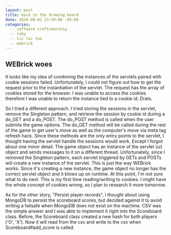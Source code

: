 ```yaml
---
layout: post
title: back to the drawing board
date: 2010-09-02 23:59:00 -05:00
categories:
  -- software craftsmanship
  -- ruby
  -- tic tac toe
  -- webrick
---
```


## WEBrick woes

It looks like my idea of combining the instances of the servlets paired with cookie sessions failed.  Unfortunately, I could not figure out how to get the request prior to the instantiation of the servlet.  The request has the array of cookies stored for the browser.  I was unable to access the cookies therefore I was unable to return the instance tied to a cookie id.  Drats.  

So I tried a different approach.  I tried storing the sessions in the servlet, remove the Singleton pattern, and retrieve the session by cookie id during a do\_GET and a do\_POST.  The do\_POST method is called when the user submits the game options.  The do\_GET method will be called during the rest of the game to get user's move as well as the computer's move via meta tag refresh hack.  Since these methods are the only entry points to the servlet, I thought having the servlet handle the sessions would work.  Except I forgot about one minor detail.  The game object has an instance of the servlet (ui) object and sends messages to it on a different thread.  Unfortunately, since I removed the Singleton pattern, each servlet triggered by GETs and POSTs will create a new instance of the servlet.  This is just the way WEBrick works.  Since it's creating a new instance, the game object no longer has the correct servlet object and it blows up on runtime.  At this point, I'm not sure what to do next.  This is my first time reading/writing to cookies.  I might have the whole concept of cookies wrong, so I plan to research it more tomorrow.

As for the other story, "Persist player records", I thought about using MongoDB to persist the scoreboard scores, but decided against it to avoid writing a failsafe when MongoDB does not exist on the machine.  CSV was the simple answer and I was able to implement it right into the Scoreboard class.  Before, the Scoreboard class created a new hash for both players ('O', 'X').  Now it will read from the csv and write to the csv when Scoreboard\#add_score is called.
